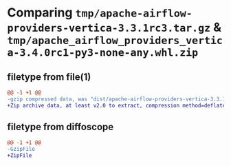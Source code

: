 # Comparing `tmp/apache-airflow-providers-vertica-3.3.1rc3.tar.gz` & `tmp/apache_airflow_providers_vertica-3.4.0rc1-py3-none-any.whl.zip`

## filetype from file(1)

```diff
@@ -1 +1 @@
-gzip compressed data, was "dist/apache-airflow-providers-vertica-3.3.1rc3.tar", last modified: Sat Nov 26 10:30:21 2022, max compression
+Zip archive data, at least v2.0 to extract, compression method=deflate
```

## filetype from diffoscope

```diff
@@ -1 +1 @@
-GzipFile
+ZipFile
```

